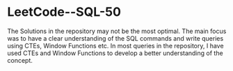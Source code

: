 # LeetCode--SQL-50
The Solutions in the repository may not be the most optimal. The main focus was to have a clear understanding of the SQL commands and write queries using CTEs, Window Functions etc.
In most queries in the repository, I have used CTEs and Window Functions to develop a better understanding of the concept.
